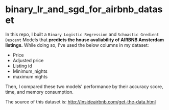 # binary_lr_and_sgd_for_airbnb_dataset

In this repo, I built a `Binary Logistic Regression` and `Schoastic Gredient Descent` Models that **predicts the house avaliability of AIRBNB Amsterdam listings.** While doing so, I've used the below columns in my dataset: 
- Price
- Adjusted price
- Listing id
- Minimum_nights
- maximum nights

Then, I compared these two models' performance by their accuracy score, time, and memory consumption.

The source of this dataset is: http://insideairbnb.com/get-the-data.html
